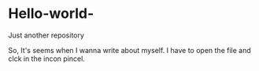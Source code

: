 # Hello-world-
Just another repository 

So, It's seems when I wanna write about myself. I have to open the file and clck in the incon pincel.

